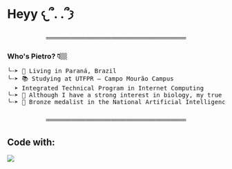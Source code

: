 <h1 align="left">Heyy 𐔌՞. .՞𐦯</h1>

<h3 align="center">════════════════════════════</h3>

<h3 align="left"><strong>Who's Pietro? 👇🏼</strong></h3>

<pre align="left">╰┈➤ 📍 Living in Paraná, Brazil  
╰┈➤ 📚 Studying at UTFPR – Campo Mourão Campus  
  ➤ Integrated Technical Program in Internet Computing
╰┈➤ 🌱 Although I have a strong interest in biology, my true passion lies in computing.
╰┈➤ 🥉 Bronze medalist in the National Artificial Intelligence Olympiad (ONIA), Brazil
</pre>

<h3 align="center">════════════════════════════</h3>

<h2 align="left"><strong>Code with:</strong></h2>
<p align="left">
  <a href="https://skillicons.dev">
    <img src="https://skillicons.dev/icons?i=html,css,js,py" />
  </a>
</p>
